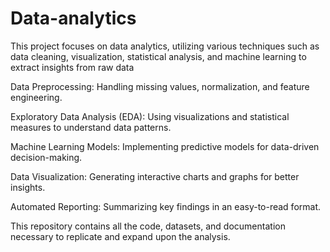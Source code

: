# Data-analytics
This project focuses on data analytics, utilizing various techniques such as data cleaning, visualization, statistical analysis, and machine learning to extract insights from raw data

Data Preprocessing: Handling missing values, normalization, and feature engineering.

Exploratory Data Analysis (EDA): Using visualizations and statistical measures to understand data patterns.

Machine Learning Models: Implementing predictive models for data-driven decision-making.

Data Visualization: Generating interactive charts and graphs for better insights.

Automated Reporting: Summarizing key findings in an easy-to-read format.

This repository contains all the code, datasets, and documentation necessary to replicate and expand upon the analysis.
